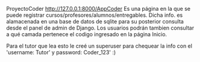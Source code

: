 ProyectoCoder
http://127.0.0.1:8000/AppCoder
Es una página en la que se puede registrar cursos/profesores/alumnos/entregables. Dicha info. es alamacenada en una base de datos de sqlite para su posterior consulta desde el panel de admin de Django. Los usuarios podrán tambien consultar a qué camada pertenece el codigo ingresado en la página Inicio.

Para el tutor que lea esto le creé un superuser para chequear la info con el 'username: Tutor' y password: Coder_123' :)
